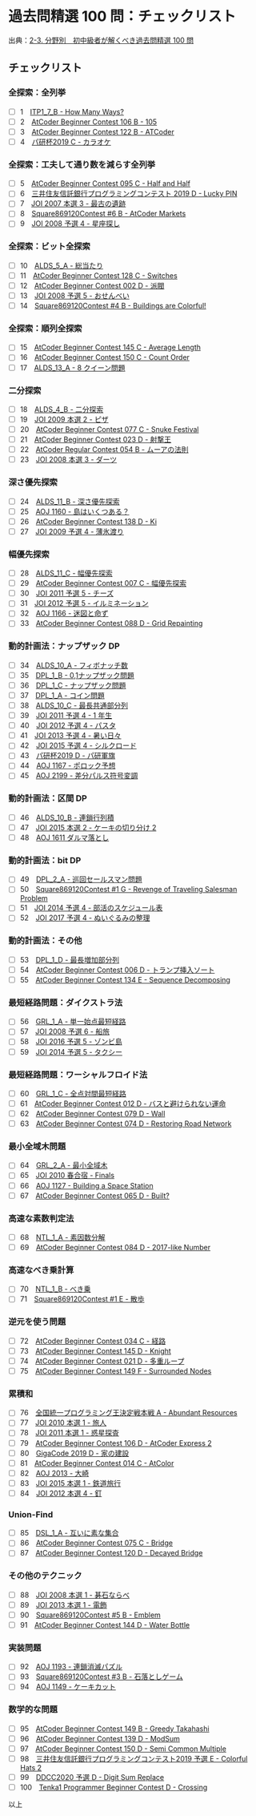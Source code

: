 # 過去問精選 100 問：チェックリスト

出典：[2-3. 分野別　初中級者が解くべき過去問精選 100 問](https://qiita.com/e869120/items/eb50fdaece12be418faa#2-3-%E5%88%86%E9%87%8E%E5%88%A5%E5%88%9D%E4%B8%AD%E7%B4%9A%E8%80%85%E3%81%8C%E8%A7%A3%E3%81%8F%E3%81%B9%E3%81%8D%E9%81%8E%E5%8E%BB%E5%95%8F%E7%B2%BE%E9%81%B8-100-%E5%95%8F)

## チェックリスト

### 全探索：全列挙

- [ ] 1　[ITP1_7_B - How Many Ways?](http://judge.u-aizu.ac.jp/onlinejudge/description.jsp?id=ITP1_7_B&lang=ja)
- [ ] 2　[AtCoder Beginner Contest 106 B - 105](https://atcoder.jp/contests/abc106/tasks/abc106_b)
- [ ] 3　[AtCoder Beginner Contest 122 B - ATCoder](https://atcoder.jp/contests/abc122/tasks/abc122_b)
- [ ] 4　[パ研杯2019 C - カラオケ](https://atcoder.jp/contests/pakencamp-2019-day3/tasks/pakencamp_2019_day3_c)

### 全探索：工夫して通り数を減らす全列挙

- [ ] 5　[AtCoder Beginner Contest 095 C - Half and Half](https://atcoder.jp/contests/abc095/tasks/arc096_a)
- [ ] 6　[三井住友信託銀行プログラミングコンテスト 2019 D - Lucky PIN](https://atcoder.jp/contests/sumitrust2019/tasks/sumitb2019_d)
- [ ] 7　[JOI 2007 本選 3 - 最古の遺跡](https://atcoder.jp/contests/joi2007ho/tasks/joi2007ho_c)
- [ ] 8　[Square869120Contest #6 B - AtCoder Markets](https://atcoder.jp/contests/s8pc-6/tasks/s8pc_6_b)
- [ ] 9　[JOI 2008 予選 4 - 星座探し](https://atcoder.jp/contests/joi2008yo/tasks/joi2008yo_d)

### 全探索：ビット全探索

- [ ] 10　[ALDS_5_A - 総当たり](http://judge.u-aizu.ac.jp/onlinejudge/description.jsp?id=ALDS1_5_A&lang=ja)
- [ ] 11　[AtCoder Beginner Contest 128 C - Switches](https://atcoder.jp/contests/abc128/tasks/abc128_c)
- [ ] 12　[AtCoder Beginner Contest 002 D - 派閥](https://atcoder.jp/contests/abc002/tasks/abc002_4)
- [ ] 13　[JOI 2008 予選 5 - おせんべい](https://atcoder.jp/contests/joi2008yo/tasks/joi2008yo_e)
- [ ] 14　[Square869120Contest #4 B - Buildings are Colorful!](https://atcoder.jp/contests/s8pc-4/tasks/s8pc_4_b)

### 全探索：順列全探索

- [ ] 15　[AtCoder Beginner Contest 145 C - Average Length](https://atcoder.jp/contests/abc145/tasks/abc145_c)
- [ ] 16　[AtCoder Beginner Contest 150 C - Count Order](https://atcoder.jp/contests/abc150/tasks/abc150_c)
- [ ] 17　[ALDS_13_A - 8 クイーン問題](http://judge.u-aizu.ac.jp/onlinejudge/description.jsp?id=ALDS1_13_A&lang=ja)

### 二分探索

- [ ] 18　[ALDS_4_B - 二分探索](http://judge.u-aizu.ac.jp/onlinejudge/description.jsp?id=ALDS1_4_B&lang=ja)
- [ ] 19　[JOI 2009 本選 2 - ピザ](https://atcoder.jp/contests/joi2009ho/tasks/joi2009ho_b)
- [ ] 20　[AtCoder Beginner Contest 077 C - Snuke Festival](https://atcoder.jp/contests/abc077/tasks/arc084_a)
- [ ] 21　[AtCoder Beginner Contest 023 D - 射撃王](https://atcoder.jp/contests/abc023/tasks/abc023_d)
- [ ] 22　[AtCoder Regular Contest 054 B - ムーアの法則](https://atcoder.jp/contests/arc054/tasks/arc054_b)
- [ ] 23　[JOI 2008 本選 3 - ダーツ](https://atcoder.jp/contests/joi2008ho/tasks/joi2008ho_c)

### 深さ優先探索

- [ ] 24　[ALDS_11_B - 深さ優先探索](http://judge.u-aizu.ac.jp/onlinejudge/description.jsp?id=ALDS1_11_B)
- [ ] 25　[AOJ 1160 - 島はいくつある？](http://judge.u-aizu.ac.jp/onlinejudge/description.jsp?id=1160&lang=jp)
- [ ] 26　[AtCoder Beginner Contest 138 D - Ki](https://atcoder.jp/contests/abc138/tasks/abc138_d)
- [ ] 27　[JOI 2009 予選 4 - 薄氷渡り](https://atcoder.jp/contests/joi2009yo/tasks/joi2009yo_d)

### 幅優先探索

- [ ] 28　[ALDS_11_C - 幅優先探索](http://judge.u-aizu.ac.jp/onlinejudge/description.jsp?id=ALDS1_11_C&lang=ja)
- [ ] 29　[AtCoder Beginner Contest 007 C - 幅優先探索](https://atcoder.jp/contests/abc007/tasks/abc007_3)
- [ ] 30　[JOI 2011 予選 5 - チーズ](https://atcoder.jp/contests/joi2011yo/tasks/joi2011yo_e)
- [ ] 31　[JOI 2012 予選 5 - イルミネーション](https://atcoder.jp/contests/joi2012yo/tasks/joi2012yo_e)
- [ ] 32　[AOJ 1166 - 迷図と命ず](http://judge.u-aizu.ac.jp/onlinejudge/description.jsp?id=1166&lang=jp)
- [ ] 33　[AtCoder Beginner Contest 088 D - Grid Repainting](https://atcoder.jp/contests/abc088/tasks/abc088_d)

### 動的計画法：ナップザック DP

- [ ] 34　[ALDS_10_A - フィボナッチ数](http://judge.u-aizu.ac.jp/onlinejudge/description.jsp?id=ALDS1_10_A&lang=ja)
- [ ] 35　[DPL_1_B - 0,1ナップザック問題](http://judge.u-aizu.ac.jp/onlinejudge/description.jsp?id=DPL_1_B&lang=ja)
- [ ] 36　[DPL_1_C - ナップザック問題](http://judge.u-aizu.ac.jp/onlinejudge/description.jsp?id=DPL_1_C&lang=ja)
- [ ] 37　[DPL_1_A - コイン問題](http://judge.u-aizu.ac.jp/onlinejudge/description.jsp?id=DPL_1_A&lang=ja)
- [ ] 38　[ALDS_10_C - 最長共通部分列](http://judge.u-aizu.ac.jp/onlinejudge/description.jsp?id=ALDS1_10_C&lang=ja)
- [ ] 39　[JOI 2011 予選 4 - 1 年生](https://atcoder.jp/contests/joi2011yo/tasks/joi2011yo_d)
- [ ] 40　[JOI 2012 予選 4 - パスタ](https://atcoder.jp/contests/joi2012yo/tasks/joi2012yo_d)
- [ ] 41　[JOI 2013 予選 4 - 暑い日々](https://atcoder.jp/contests/joi2013yo/tasks/joi2013yo_d)
- [ ] 42　[JOI 2015 予選 4 - シルクロード](https://atcoder.jp/contests/joi2015yo/tasks/joi2015yo_d)
- [ ] 43　[パ研杯2019 D - パ研軍旗](https://atcoder.jp/contests/pakencamp-2019-day3/tasks/pakencamp_2019_day3_d)
- [ ] 44　[AOJ 1167 - ポロック予想](http://judge.u-aizu.ac.jp/onlinejudge/description.jsp?id=1167&lang=jp)
- [ ] 45　[AOJ 2199 - 差分パルス符号変調](http://judge.u-aizu.ac.jp/onlinejudge/description.jsp?id=2199&lang=jp)

### 動的計画法：区間 DP

- [ ] 46　[ALDS_10_B - 連鎖行列積](http://judge.u-aizu.ac.jp/onlinejudge/description.jsp?id=ALDS1_10_B&lang=ja)
- [ ] 47　[JOI 2015 本選 2 - ケーキの切り分け 2](https://atcoder.jp/contests/joi2015ho/tasks/joi2015ho_b)
- [ ] 48　[AOJ 1611 ダルマ落とし](http://judge.u-aizu.ac.jp/onlinejudge/description.jsp?id=1611&lang=jp)

### 動的計画法：bit DP

- [ ] 49　[DPL_2_A - 巡回セールスマン問題](http://judge.u-aizu.ac.jp/onlinejudge/description.jsp?id=DPL_2_A&lang=ja)
- [ ] 50　[Square869120Contest #1 G - Revenge of Traveling Salesman Problem](https://atcoder.jp/contests/s8pc-1/tasks/s8pc_1_g)
- [ ] 51　[JOI 2014 予選 4 - 部活のスケジュール表](https://atcoder.jp/contests/joi2014yo/tasks/joi2014yo_d)
- [ ] 52　[JOI 2017 予選 4 - ぬいぐるみの整理](https://atcoder.jp/contests/joi2017yo/tasks/joi2017yo_d)

### 動的計画法：その他

- [ ] 53　[DPL_1_D - 最長増加部分列](http://judge.u-aizu.ac.jp/onlinejudge/description.jsp?id=DPL_1_D&lang=ja)
- [ ] 54　[AtCoder Beginner Contest 006 D - トランプ挿入ソート](https://atcoder.jp/contests/abc006/tasks/abc006_4)
- [ ] 55　[AtCoder Beginner Contest 134 E - Sequence Decomposing](https://atcoder.jp/contests/abc134/tasks/abc134_e)

### 最短経路問題：ダイクストラ法

- [ ] 56　[GRL_1_A - 単一始点最短経路](http://judge.u-aizu.ac.jp/onlinejudge/description.jsp?id=GRL_1_A&lang=ja)
- [ ] 57　[JOI 2008 予選 6 - 船旅](https://atcoder.jp/contests/joi2008yo/tasks/joi2008yo_f)
- [ ] 58　[JOI 2016 予選 5 - ゾンビ島](https://atcoder.jp/contests/joi2016yo/tasks/joi2016yo_e)
- [ ] 59　[JOI 2014 予選 5 - タクシー](https://atcoder.jp/contests/joi2014yo/tasks/joi2014yo_e)

### 最短経路問題：ワーシャルフロイド法

- [ ] 60　[GRL_1_C - 全点対間最短経路](http://judge.u-aizu.ac.jp/onlinejudge/description.jsp?id=GRL_1_C&lang=ja)
- [ ] 61　[AtCoder Beginner Contest 012 D - バスと避けられない運命](https://atcoder.jp/contests/abc012/tasks/abc012_4)
- [ ] 62　[AtCoder Beginner Contest 079 D - Wall](https://atcoder.jp/contests/abc079/tasks/abc079_d)
- [ ] 63　[AtCoder Beginner Contest 074 D - Restoring Road Network](https://atcoder.jp/contests/abc074/tasks/arc083_b)

### 最小全域木問題

- [ ] 64　[GRL_2_A - 最小全域木](http://judge.u-aizu.ac.jp/onlinejudge/description.jsp?id=GRL_2_A&lang=ja)
- [ ] 65　[JOI 2010 春合宿 - Finals](https://atcoder.jp/contests/joisc2010/tasks/joisc2010_finals)
- [ ] 66　[AOJ 1127 - Building a Space Station](http://judge.u-aizu.ac.jp/onlinejudge/description.jsp?id=1127)
- [ ] 67　[AtCoder Beginner Contest 065 D - Built?](https://atcoder.jp/contests/abc065/tasks/arc076_b)

### 高速な素数判定法

- [ ] 68　[NTL_1_A - 素因数分解](http://judge.u-aizu.ac.jp/onlinejudge/description.jsp?id=NTL_1_A&lang=ja)
- [ ] 69　[AtCoder Beginner Contest 084 D - 2017-like Number](https://atcoder.jp/contests/abc084/tasks/abc084_d)

### 高速なべき乗計算

- [ ] 70　[NTL_1_B - べき乗](http://judge.u-aizu.ac.jp/onlinejudge/description.jsp?id=NTL_1_B&lang=ja)
- [ ] 71　[Square869120Contest #1 E - 散歩](https://atcoder.jp/contests/s8pc-1/tasks/s8pc_1_e)

### 逆元を使う問題

- [ ] 72　[AtCoder Beginner Contest 034 C - 経路](https://atcoder.jp/contests/abc034/tasks/abc034_c)
- [ ] 73　[AtCoder Beginner Contest 145 D - Knight](https://atcoder.jp/contests/abc145/tasks/abc145_d)
- [ ] 74　[AtCoder Beginner Contest 021 D - 多重ループ](https://atcoder.jp/contests/abc021/tasks/abc021_d)
- [ ] 75　[AtCoder Beginner Contest 149 F - Surrounded Nodes](https://atcoder.jp/contests/abc149/tasks/abc149_f)

### 累積和

- [ ] 76　[全国統一プログラミング王決定戦本戦 A - Abundant Resources](https://atcoder.jp/contests/nikkei2019-final/tasks/nikkei2019_final_a)
- [ ] 77　[JOI 2010 本選 1 - 旅人](https://atcoder.jp/contests/joi2010ho/tasks/joi2010ho_a)
- [ ] 78　[JOI 2011 本選 1 - 惑星探査](https://atcoder.jp/contests/joi2011ho/tasks/joi2011ho1)
- [ ] 79　[AtCoder Beginner Contest 106 D - AtCoder Express 2](https://atcoder.jp/contests/abc106/tasks/abc106_d)
- [ ] 80　[GigaCode 2019 D - 家の建設](https://atcoder.jp/contests/gigacode-2019/tasks/gigacode_2019_d)
- [ ] 81　[AtCoder Beginner Contest 014 C - AtColor](https://atcoder.jp/contests/abc014/tasks/abc014_3)
- [ ] 82　[AOJ 2013 - 大崎](http://judge.u-aizu.ac.jp/onlinejudge/description.jsp?id=2013)
- [ ] 83　[JOI 2015 本選 1 - 鉄道旅行](https://atcoder.jp/contests/joi2015ho/tasks/joi2015ho_a)
- [ ] 84　[JOI 2012 本選 4 - 釘](https://atcoder.jp/contests/joi2012ho/tasks/joi2012ho4)

### Union-Find

- [ ] 85　[DSL_1_A - 互いに素な集合](http://judge.u-aizu.ac.jp/onlinejudge/description.jsp?id=DSL_1_A&lang=ja)
- [ ] 86　[AtCoder Beginner Contest 075 C - Bridge](https://atcoder.jp/contests/abc075/tasks/abc075_c?lang=ja)
- [ ] 87　[AtCoder Beginner Contest 120 D - Decayed Bridge](https://atcoder.jp/contests/abc120/tasks/abc120_d)

### その他のテクニック

- [ ] 88　[JOI 2008 本選 1 - 碁石ならべ](https://atcoder.jp/contests/joi2008ho/tasks/joi2008ho_a)
- [ ] 89　[JOI 2013 本選 1 - 電飾](https://atcoder.jp/contests/joi2013ho/tasks/joi2013ho1)
- [ ] 90　[Square869120Contest #5 B - Emblem](https://atcoder.jp/contests/s8pc-5/tasks/s8pc_5_b)
- [ ] 91　[AtCoder Beginner Contest 144 D - Water Bottle](https://atcoder.jp/contests/abc144/tasks/abc144_d)

### 実装問題

- [ ] 92　[AOJ 1193 - 連鎖消滅パズル](http://judge.u-aizu.ac.jp/onlinejudge/description.jsp?id=1193&lang=jp)
- [ ] 93　[Square869120Contest #3 B - 石落としゲーム](https://atcoder.jp/contests/s8pc-3/tasks/s8pc_3_b)
- [ ] 94　[AOJ 1149 - ケーキカット](http://judge.u-aizu.ac.jp/onlinejudge/description.jsp?id=1149&lang=jp)

### 数学的な問題

- [ ] 95　[AtCoder Beginner Contest 149 B - Greedy Takahashi](https://atcoder.jp/contests/abc149/tasks/abc149_b)
- [ ] 96　[AtCoder Beginner Contest 139 D - ModSum](https://atcoder.jp/contests/abc139/tasks/abc139_d)
- [ ] 97　[AtCoder Beginner Contest 150 D - Semi Common Multiple](https://atcoder.jp/contests/abc150/tasks/abc150_d)
- [ ] 98　[三井住友信託銀行プログラミングコンテスト2019 予選 E - Colorful Hats 2](https://atcoder.jp/contests/sumitrust2019/tasks/sumitb2019_e)
- [ ] 99　[DDCC2020 予選 D - Digit Sum Replace](https://atcoder.jp/contests/ddcc2020-qual/tasks/ddcc2020_qual_d)
- [ ] 100　[Tenka1 Programmer Beginner Contest D - Crossing](https://atcoder.jp/contests/tenka1-2018-beginner/tasks/tenka1_2018_d)

以上
